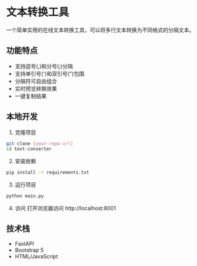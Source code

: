 # 文本转换工具

一个简单实用的在线文本转换工具，可以将多行文本转换为不同格式的分隔文本。

## 功能特点

- 支持逗号(,)和分号(;)分隔
- 支持单引号(')和双引号(")包围
- 分隔符可自由组合
- 实时预览转换效果
- 一键复制结果

## 本地开发

1. 克隆项目
```bash
git clone [your-repo-url]
cd text-converter
```

2. 安装依赖
```bash
pip install -r requirements.txt
```

3. 运行项目
```bash
python main.py
```

4. 访问
打开浏览器访问 http://localhost:8001

## 技术栈

- FastAPI
- Bootstrap 5
- HTML/JavaScript

